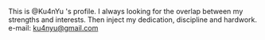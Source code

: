 This is @Ku4nYu 's profile.
I always looking for the overlap between my strengths and interests. Then inject my dedication, discipline and hardwork.
e-mail: ku4nyu@gmail.com
<!---
Ku4nYu/Ku4nYu is a ✨ special ✨ repository because its `README.md` (this file) appears on your GitHub profile.
You can click the Preview link to take a look at your changes.
--->
